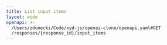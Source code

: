 ```yaml
---
title: List input items
layout: wide
openapi: >-
  /Users/zdunecki/Code/xyd-js/openai-clone/openapi.yaml#GET
  /responses/{response_id}/input_items
---
```


